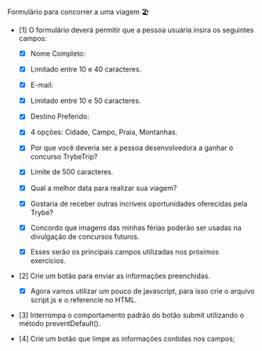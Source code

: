 Formulário para concorrer a uma viagem 🏖️

- [1] O formulário deverá permitir que a pessoa usuária insira os seguintes campos:

    - [x] Nome Completo:
    - [x] Limitado entre 10 e 40 caracteres.
    - [x] E-mail:
    - [x] Limitado entre 10 e 50 caracteres.
    - [x] Destino Preferido:
    - [x] 4 opções: Cidade, Campo, Praia, Montanhas.
    - [x] Por que você deveria ser a pessoa desenvolvedora a ganhar o concurso TrybeTrip?
    - [x] Limite de 500 caracteres.
    - [x] Qual a melhor data para realizar sua viagem?
    - [x] Gostaria de receber outras incríveis oportunidades oferecidas pela Trybe?

    - [x] Concordo que imagens das minhas férias poderão ser usadas na divulgação de concursos futuros.

    - [x] Esses serão os principais campos utilizadas nos próximos exercícios.

- [2] Crie um botão para enviar as informações preenchidas.

    - [x] Agora vamos utilizar um pouco de javascript, para isso crie o arquivo script.js e o referencie no HTML.

- [3] Interrompa o comportamento padrão do botão submit utilizando o método preventDefault().

- [4] Crie um botão que limpe as informações contidas nos campos;
